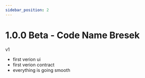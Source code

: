 ```yaml
---
sidebar_position: 2
---
```


# 1.0.0 Beta - Code Name Bresek

v1
- first verion ui
- first verion contract
- everything is going smooth
